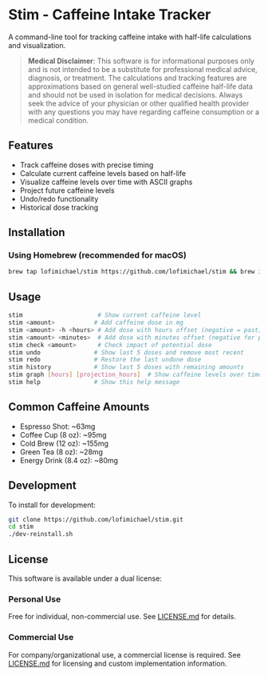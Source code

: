 # Stim - Caffeine Intake Tracker

A command-line tool for tracking caffeine intake with half-life calculations and visualization.

> **Medical Disclaimer**: This software is for informational purposes only and is not intended to be a substitute for professional medical advice, diagnosis, or treatment. The calculations and tracking features are approximations based on general well-studied caffeine half-life data and should not be used in isolation for medical decisions. Always seek the advice of your physician or other qualified health provider with any questions you may have regarding caffeine consumption or a medical condition.

## Features

- Track caffeine doses with precise timing
- Calculate current caffeine levels based on half-life
- Visualize caffeine levels over time with ASCII graphs
- Project future caffeine levels
- Undo/redo functionality
- Historical dose tracking

## Installation

### Using Homebrew (recommended for macOS)

```bash
brew tap lofimichael/stim https://github.com/lofimichael/stim && brew install stim
```

## Usage

```bash
stim                     # Show current caffeine level
stim <amount>           # Add caffeine dose in mg
stim <amount> -h <hours> # Add dose with hours offset (negative = past)
stim <amount> <minutes>  # Add dose with minutes offset (negative for past)
stim check <amount>      # Check impact of potential dose
stim undo               # Show last 5 doses and remove most recent
stim redo               # Restore the last undone dose
stim history            # Show last 5 doses with remaining amounts
stim graph [hours] [projection_hours]  # Show caffeine levels over time
stim help               # Show this help message
```

## Common Caffeine Amounts

- Espresso Shot: ~63mg
- Coffee Cup (8 oz): ~95mg
- Cold Brew (12 oz): ~155mg
- Green Tea (8 oz): ~28mg
- Energy Drink (8.4 oz): ~80mg

## Development

To install for development:

```bash
git clone https://github.com/lofimichael/stim.git
cd stim
./dev-reinstall.sh
```

## License

This software is available under a dual license:

### Personal Use
Free for individual, non-commercial use. See [LICENSE.md](./LICENSE.md) for details.

### Commercial Use
For company/organizational use, a commercial license is required. 
See [LICENSE.md](./LICENSE.md) for licensing and custom implementation information.
